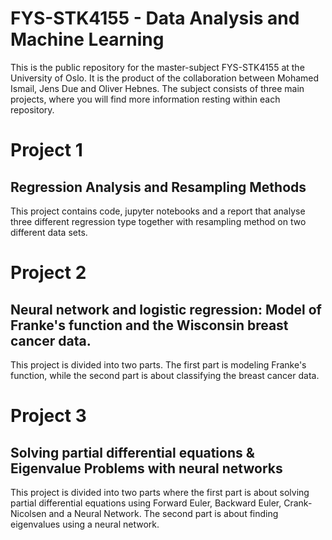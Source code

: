 # FYS-STK4155 - Data Analysis and Machine Learning
This is the public repository for the master-subject FYS-STK4155 at the University of Oslo. It is the product of the collaboration between Mohamed Ismail, Jens Due and Oliver Hebnes. The subject consists of three main projects, where you will find more information resting within each repository.

# Project 1

## Regression Analysis and Resampling Methods
This project contains code, jupyter notebooks and a report that analyse three different regression type together with resampling method on two different data sets.

# Project 2

## Neural network and logistic regression: Model of Franke's function and the Wisconsin breast cancer data.

This project is divided into two parts. The first part is modeling Franke's function, while the second part is about classifying the breast cancer data.

# Project 3

## Solving partial differential equations & Eigenvalue Problems with neural networks

This project is divided into two parts where the first part is about solving partial differential equations using Forward Euler, Backward Euler, Crank-Nicolsen and a Neural Network. The second part is about finding eigenvalues using a neural network.
